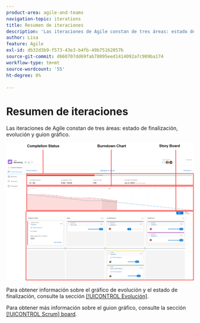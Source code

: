 ```yaml
---
product-area: agile-and-teams
navigation-topic: iterations
title: Resumen de iteraciones
description: 'Las iteraciones de Agile constan de tres áreas: estado de finalización, evolución y guion gráfico.'
author: Lisa
feature: Agile
exl-id: db32d3b9-f573-43e3-b4fb-49b75162057b
source-git-commit: d660707dd69fab78095eed1414092a7c909ba174
workflow-type: tm+mt
source-wordcount: '55'
ht-degree: 0%

---
```


# Resumen de iteraciones

Las iteraciones de Agile constan de tres áreas: estado de finalización, evolución y guion gráfico.

![](assets/agile-iteration-with-callouts.png)

Para obtener información sobre el gráfico de evolución y el estado de finalización, consulte la sección [[!UICONTROL Evolución]](../../../agile/use-scrum-in-an-agile-team/burndown/burndown.md).

Para obtener más información sobre el guion gráfico, consulte la sección [[!UICONTROL Scrum] board](../../../agile/use-scrum-in-an-agile-team/scrum-board/scrum-board.md).
